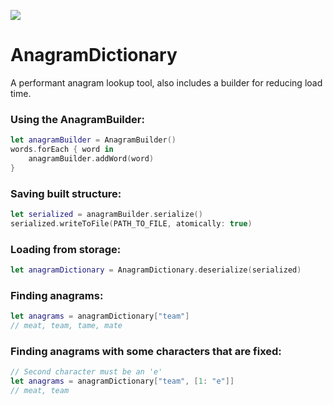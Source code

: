 ![](https://reposs.herokuapp.com/?path=ChrisAU/AnagramDictionary)

# AnagramDictionary
A performant anagram lookup tool, also includes a builder for reducing load time.

### Using the AnagramBuilder:
```swift
let anagramBuilder = AnagramBuilder()
words.forEach { word in
    anagramBuilder.addWord(word)
}
```

### Saving built structure:

```swift
let serialized = anagramBuilder.serialize()
serialized.writeToFile(PATH_TO_FILE, atomically: true)
```

### Loading from storage:

```swift
let anagramDictionary = AnagramDictionary.deserialize(serialized)
```

### Finding anagrams:
```swift
let anagrams = anagramDictionary["team"]
// meat, team, tame, mate
```

### Finding anagrams with some characters that are fixed:
```swift
// Second character must be an 'e'
let anagrams = anagramDictionary["team", [1: "e"]]
// meat, team
```